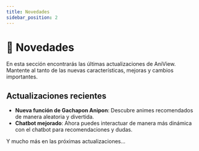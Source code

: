 ```yaml
---
title: Novedades
sidebar_position: 2
---
```


# 🚀 Novedades

En esta sección encontrarás las últimas actualizaciones de AniView. Mantente al tanto de las nuevas características, mejoras y cambios importantes.

## Actualizaciones recientes

- **Nueva función de Gachapon Anipon**: Descubre animes recomendados de manera aleatoria y divertida.
- **Chatbot mejorado**: Ahora puedes interactuar de manera más dinámica con el chatbot para recomendaciones y dudas.

Y mucho más en las próximas actualizaciones...
